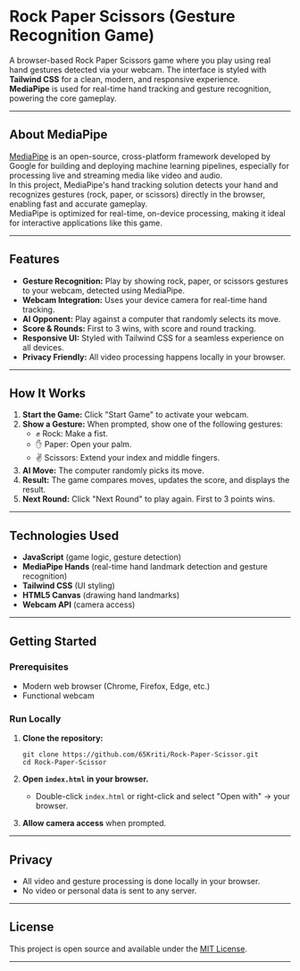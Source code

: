 # Rock Paper Scissors (Gesture Recognition Game)

A browser-based Rock Paper Scissors game where you play using real hand gestures detected via your webcam. The interface is styled with **Tailwind CSS** for a clean, modern, and responsive experience.  
**MediaPipe** is used for real-time hand tracking and gesture recognition, powering the core gameplay.

---

## About MediaPipe

[MediaPipe](https://ai.google.dev/edge/mediapipe/solutions/vision/hand_landmarker) is an open-source, cross-platform framework developed by Google for building and deploying machine learning pipelines, especially for processing live and streaming media like video and audio.  
In this project, MediaPipe's hand tracking solution detects your hand and recognizes gestures (rock, paper, or scissors) directly in the browser, enabling fast and accurate gameplay.  
MediaPipe is optimized for real-time, on-device processing, making it ideal for interactive applications like this game.

---

## Features

- **Gesture Recognition:** Play by showing rock, paper, or scissors gestures to your webcam, detected using MediaPipe.
- **Webcam Integration:** Uses your device camera for real-time hand tracking.
- **AI Opponent:** Play against a computer that randomly selects its move.
- **Score & Rounds:** First to 3 wins, with score and round tracking.
- **Responsive UI:** Styled with Tailwind CSS for a seamless experience on all devices.
- **Privacy Friendly:** All video processing happens locally in your browser.

---

## How It Works

1. **Start the Game:** Click "Start Game" to activate your webcam.
2. **Show a Gesture:** When prompted, show one of the following gestures:
    - ✊ Rock: Make a fist.
    - ✋ Paper: Open your palm.
    - ✌️ Scissors: Extend your index and middle fingers.
3. **AI Move:** The computer randomly picks its move.
4. **Result:** The game compares moves, updates the score, and displays the result.
5. **Next Round:** Click "Next Round" to play again. First to 3 points wins.

---

## Technologies Used

- **JavaScript** (game logic, gesture detection)
- **MediaPipe Hands** (real-time hand landmark detection and gesture recognition)
- **Tailwind CSS** (UI styling)
- **HTML5 Canvas** (drawing hand landmarks)
- **Webcam API** (camera access)

---

## Getting Started

### Prerequisites

- Modern web browser (Chrome, Firefox, Edge, etc.)
- Functional webcam

### Run Locally

1. **Clone the repository:**
    ```
    git clone https://github.com/65Kriti/Rock-Paper-Scissor.git
    cd Rock-Paper-Scissor
    ```

2. **Open `index.html` in your browser.**
    - Double-click `index.html` or right-click and select "Open with" → your browser.

3. **Allow camera access** when prompted.

---

## Privacy

- All video and gesture processing is done locally in your browser.
- No video or personal data is sent to any server.

---

## License

This project is open source and available under the [MIT License](LICENSE).

---


